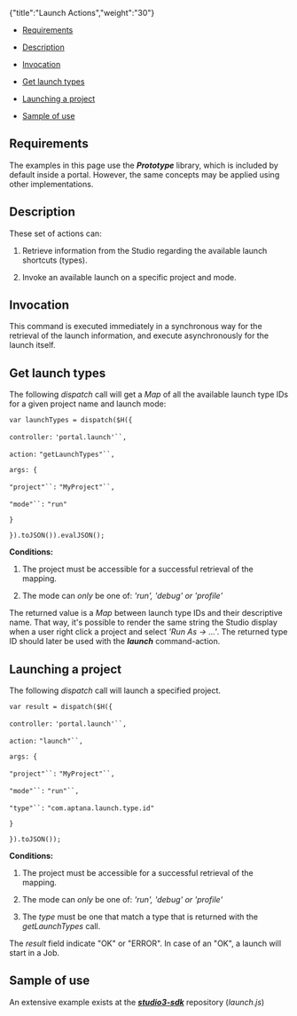 {"title":"Launch Actions","weight":"30"}

* [Requirements](#requirements)

* [Description](#description)

* [Invocation](#invocation)

* [Get launch types](#get-launch-types)

* [Launching a project](#launching-a-project)

* [Sample of use](#sample-of-use)

## Requirements

The examples in this page use the _**Prototype**_ library, which is included by default inside a portal. However, the same concepts may be applied using other implementations.

## Description

These set of actions can:

1. Retrieve information from the Studio regarding the available launch shortcuts (types).

2. Invoke an available launch on a specific project and mode.

## Invocation

This command is executed immediately in a synchronous way for the retrieval of the launch information, and execute asynchronously for the launch itself.

## Get launch types

The following _dispatch_ call will get a _Map_ of all the available launch type IDs for a given project name and launch mode:

`var launchTypes = dispatch($H({`

`controller:` `'portal.launch'``,`

`action:` `"getLaunchTypes"``,`

`args: {`

`"project"``:` `"MyProject"``,`

`"mode"``:` `"run"`

`}`

`}).toJSON()).evalJSON();`

**Conditions:**

1. The project must be accessible for a successful retrieval of the mapping.

2. The mode can _only_ be one of: _'run', 'debug' or 'profile'_

The returned value is a _Map_ between launch type IDs and their descriptive name.
That way, it's possible to render the same string the Studio display when a user right click a project and select _'Run As -> ...'_.
The returned type ID should later be used with the _**launch**_ command-action.

## Launching a project

The following _dispatch_ call will launch a specified project.

`var result = dispatch($H({`

`controller:` `'portal.launch'``,`

`action:` `"launch"``,`

`args: {`

`"project"``:` `"MyProject"``,`

`"mode"``:` `"run"``,`

`"type"``:` `"com.aptana.launch.type.id"`

`}`

`}).toJSON());`

**Conditions:**

1. The project must be accessible for a successful retrieval of the mapping.

2. The mode can _only_ be one of: _'run', 'debug' or 'profile'_

3. The _type_ must be one that match a type that is returned with the _getLaunchTypes_ call.

The _result_ field indicate "OK" or "ERROR". In case of an "OK", a launch will start in a Job.

## Sample of use

An extensive example exists at the _**[studio3-sdk](https://github.com/aptana/studio3-sdk)**_ repository (_launch.js_)

